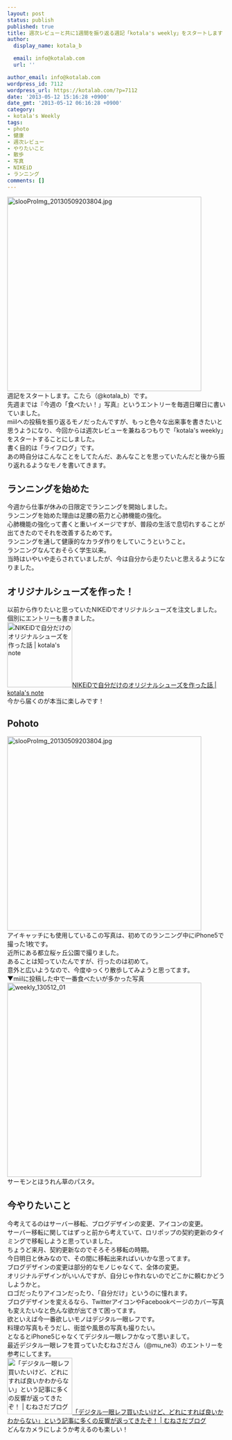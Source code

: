 ```yaml
---
layout: post
status: publish
published: true
title: 週次レビューと共に1週間を振り返る週記「kotala's weekly」をスタートします
author:
  display_name: kotala_b

  email: info@kotalab.com
  url: ''

author_email: info@kotalab.com
wordpress_id: 7112
wordpress_url: https://kotalab.com/?p=7112
date: '2013-05-12 15:16:28 +0900'
date_gmt: '2013-05-12 06:16:28 +0900'
category:
- kotala's Weekly
tags:
- photo
- 健康
- 週次レビュー
- やりたいこと
- 散歩
- 写真
- NIKEiD
- ランニング
comments: []
---
```

<p><img src="https://kotalab.com/wp-content/uploads/slooProImg_20130509203804.jpg" alt="slooProImg_20130509203804.jpg" width="448" height="448" class="alignnone size-full wp-image-7073" /><br />
週記をスタートします。こたら（@kotala_b）です。<br />
先週までは『今週の「食べたい！」写真』というエントリーを毎週日曜日に書いていました。<br />
miilへの投稿を振り返るモノだったんですが、もっと色々な出来事を書きたいと思うようになり、今回からは週次レビューを兼ねるつもりで「kotala's weekly」をスタートすることにしました。<br />
書く目的は「ライフログ」です。<br />
あの時自分はこんなことをしてたんだ、あんなことを思っていたんだと後から振り返れるようなモノを書いてきます。<br />
<!--more--></p>
<h2>ランニングを始めた</h2>
<p>今週から仕事が休みの日限定でランニングを開始しました。<br />
ランニングを始めた理由は足腰の筋力と心肺機能の強化。<br />
心肺機能の強化って書くと重いイメージですが、普段の生活で息切れすることが出てきたのでそれを改善するためです。<br />
ランニングを通して健康的なカラダ作りをしていこうということ。<br />
ランニングなんておそらく学生以来。<br />
当時はいやいや走らされていましたが、今は自分から走りたいと思えるようになりました。</p>
<h2>オリジナルシューズを作った！</h2>
<p>以前から作りたいと思っていたNIKEiDでオリジナルシューズを注文しました。<br />
個別にエントリーも書きました。<br />
<a href="https://kotalab.com/nike-id-my-shoes" target="_blank"><img  class="alignleft" src="https://kotalab.com/wp-content/uploads/nike_130511-448x336.jpg" alt="NIKEiDで自分だけのオリジナルシューズを作った話 | kotala's note" width="150" /></a><a href="https://kotalab.com/nike-id-my-shoes" target="_blank">NIKEiDで自分だけのオリジナルシューズを作った話 | kotala's note</a><br style="clear:both;" />今から届くのが本当に楽しみです！</p>
<h2>Pohoto</h2>
<p><img src="https://kotalab.com/wp-content/uploads/slooProImg_20130509203804.jpg" alt="slooProImg_20130509203804.jpg" width="448" height="448" class="alignnone size-full wp-image-7073" /><br />
アイキャッチにも使用しているこの写真は、初めてのランニング中にiPhone5で撮った1枚です。<br />
近所にある都立桜ヶ丘公園で撮りました。<br />
あることは知っていたんですが、行ったのは初めて。<br />
意外と広いようなので、今度ゆっくり散歩してみようと思ってます。<br />
▼miilに投稿した中で一番食べたいが多かった写真<br />
<img src="https://kotalab.com/wp-content/uploads/weekly_130512_01.jpg" alt="weekly_130512_01" width="448" height="448" class="alignnone size-full wp-image-7113" /><br />
サーモンとほうれん草のパスタ。</p>
<h2>今やりたいこと</h2>
<p>今考えてるのはサーバー移転、ブログデザインの変更、アイコンの変更。<br />
サーバー移転に関してはずっと前から考えていて、ロリポップの契約更新のタイミングで移転しようと思っていました。<br />
ちょうど来月、契約更新なのでそろそろ移転の時期。<br />
今日明日と休みなので、その間に移転出来ればいいかな思ってます。<br />
ブログデザインの変更は部分的なモノじゃなくて、全体の変更。<br />
オリジナルデザインがいいんですが、自分じゃ作れないのでどこかに頼むかどうしようかと。<br />
ロゴだったりアイコンだったり、「自分だけ」というのに憧れます。<br />
ブログデザインを変えるなら、TwitterアイコンやFacebookページのカバー写真も変えたいなと色んな欲が出てきて困ってます。<br />
欲といえば今一番欲しいモノはデジタル一眼レフです。<br />
料理の写真もそうだし、街並や風景の写真も撮りたい。<br />
となるとiPhone5じゃなくてデジタル一眼レフかなって思いまして。<br />
最近デジタル一眼レフを買っていたむねさださん（@mu_ne3）のエントリーを参考にしてます。<br />
<a href="http://munesada.com/2013/04/10/blog-1878" target="_blank"><img  class="alignleft" src="http://capture.heartrails.com/150x130?http://munesada.com/2013/04/10/blog-1878" alt="「デジタル一眼レフ買いたいけど、どれにすれば良いかわからない」という記事に多くの反響が返ってきたぞ！ | むねさだブログ" width="150" height="130" /></a><a href="http://munesada.com/2013/04/10/blog-1878" target="_blank">「デジタル一眼レフ買いたいけど、どれにすれば良いかわからない」という記事に多くの反響が返ってきたぞ！ | むねさだブログ</a><a href="http://b.hatena.ne.jp/entry/http://munesada.com/2013/04/10/blog-1878" target="_blank"><img border="0" src="http://b.hatena.ne.jp/entry/image/http://munesada.com/2013/04/10/blog-1878" alt="" /></a><br style="clear:both;" />どんなカメラにしようか考えるのも楽しい！</p>
